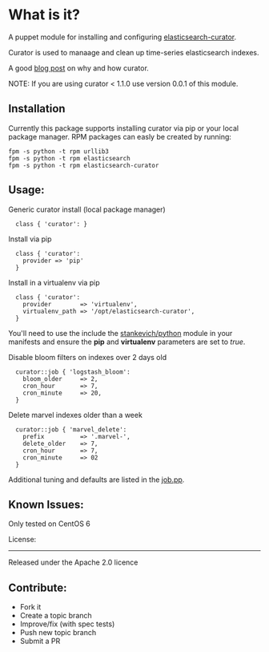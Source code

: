 What is it?
===========

A puppet module for installing and configuring [elasticsearch-curator](https://github.com/elasticsearch/curator).

Curator is used to manaage and clean up time-series elasticsearch indexes.

A good [blog post](http://www.elasticsearch.org/blog/curator-tending-your-time-series-indices/) on why and how curator.

NOTE: If you are using curator < 1.1.0 use version 0.0.1 of this module.


Installation
------------

Currently this package supports installing curator via pip or your local
package manager.  RPM packages can easly be created by running:
```
fpm -s python -t rpm urllib3
fpm -s python -t rpm elasticsearch
fpm -s python -t rpm elasticsearch-curator
```

Usage:
------

Generic curator install (local package manager)
```puppet
  class { 'curator': }
```

Install via pip
```puppet
  class { 'curator':
    provider => 'pip'
  }
```

Install in a virtualenv via pip
```puppet
  class { 'curator':
    provider        => 'virtualenv',
    virtualenv_path => '/opt/elasticsearch-curator',
  }
```
You'll need to use the include the
[stankevich/python](https://forge.puppetlabs.com/stankevich/python)
module in your manifests and ensure the **pip** and **virtualenv**
parameters are set to *true*.

Disable bloom filters on indexes over 2 days old
```puppet
  curator::job { 'logstash_bloom':
    bloom_older     => 2,
    cron_hour       => 7,
    cron_minute     => 20,
  }
```

Delete marvel indexes older than a week
```puppet
  curator::job { 'marvel_delete':
    prefix          => '.marvel-',
    delete_older    => 7,
    cron_hour       => 7,
    cron_minute     => 02
  }
```

Additional tuning and defaults are listed in the [job.pp](manifests/job.pp).


Known Issues:
-------------
Only tested on CentOS 6


License:
_______

Released under the Apache 2.0 licence


Contribute:
-----------
* Fork it
* Create a topic branch
* Improve/fix (with spec tests)
* Push new topic branch
* Submit a PR
